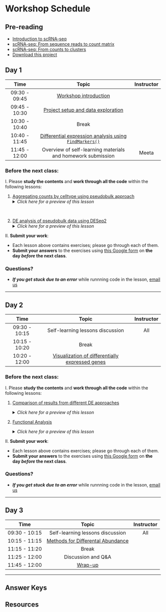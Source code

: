# Workshop Schedule

## Pre-reading
* [Introduction to scRNA-seq](https://hbctraining.github.io/scRNA-seq_online/lessons/01_intro_to_scRNA-seq.html)
* [scRNA-seq: From sequence reads to count matrix](https://hbctraining.github.io/scRNA-seq_online/lessons/02_SC_generation_of_count_matrix.html)
* [scRNA-seq: From counts to clusters](../lessons/00_counts_to_clusters_overview.md)
* [Download this project]()

## Day 1

| Time |  Topic  | Instructor |
|:-----------:|:----------:|:--------:|
| 09:30 - 09:45 | [Workshop introduction]() |  |
| 09:45 - 10:30| [Project setup and data exploration ](../lessons/01_setup_intro_dataset.md) |
| 10:30 - 10:40 | Break |
| 10:40 - 11:45 | [Differential expression analysis using `FindMarkers()`](../lessons/02_DEanalysis_using_FindMarkers.md) |  |
| 11:45 - 12:00 | Overview of self-learning materials and homework submission | Meeta |


### Before the next class:

I. Please **study the contents** and **work through all the code** within the following lessons:
 
   1. [Aggregating counts by celltype using pseudobulk approach](../lessons/03_pseudobulk_DESeq2.md)
      <details>
       <summary><i>Click here for a preview of this lesson</i></summary>
       <br> Forming pseudobulk samples is important to perform accurate differential expression analysis. Treating each cell as an independent replicate leads to underestimation of the variance and misleadingly small p-values. Working on the level of pseudobulk ensures reliable statistical tests because the samples correspond to the actual units of replication.  <br><br>In this lesson you will:<br>
             - Aggregate counts for a given celltype<br>
             - Demonstrate an efficent way to aggregate counts for multiple celltypes<br>
             - Use the aggregated counts to create a DESeq2 object for downstream analysis<br>
<br>
        </details>

  2. [DE analysis of pseudobulk data using DESeq2](../lessons/04_pseudobulk_DE_analysis.md)
      <details>
       <summary><i>Click here for a preview of this lesson</i></summary>
       <br> The next step is to take the DESeq2 object and run through the analysis workflow to identify differentially expressed genes. <br><br>In this lesson you will:<br>
           - Perform sample level QC<br>   
           - Evaluate gene-wise dispersions to evalute model fit<br>
           - Extract results and understand the statistics generated<br><br>
        </details>       
         

II. **Submit your work**:
   * Each lesson above contains exercises; please go through each of them.
   * **Submit your answers** to the exercises using [this Google form]() on **the day *before* the next class**.
   


### Questions?
* ***If you get stuck due to an error*** while runnning code in the lesson, [email us](mailto:hbctraining@hsph.harvard.edu) 

***

## Day 2

| Time |  Topic  | Instructor |
|:-----------:|:----------:|:--------:|
| 09:30 - 10:15 | Self-learning lessons discussion | All |
| 10:15 - 10:20|  Break |  |
| 10:20 - 12:00 | [Visualization of differentially expressed genes](../lessons/05_pseudobulk_DE_visualizations.md) | |

### Before the next class:

I. Please **study the contents** and **work through all the code** within the following lessons:
   1. [Comparison of results from different DE approaches](../lessons/06_DE_comparisons.md)
      <details>
       <summary><i>Click here for a preview of this lesson</i></summary>
         <br> In this workshop we have covered different methds for finding differentially expressed genes in scRNA-seq data. A common question is how do these results comapre to one another? <br><br>In this lesson, we will:<br>
             - Evaluate gene lists from each method <br>
             - Describe benchmarking studies and how different tools perform <br>
             - Identify biologically meaningful results<br><br>
        </details>

   2. [Functional Analysis](../lessons/07_functional_analysis_pseudobulk.md)
      <details>
       <summary><i>Click here for a preview of this lesson</i></summary>
         <br>Now that we have significant genes, let's gain some biological insight <br><br>In this lesson, we will:<br>
             - Over-representation analsyis<br>
             - GSEA and other visualizations<br><br>
        </details>

II. **Submit your work**:
   * Each lesson above contains exercises; please go through each of them.
   * **Submit your answers** to the exercises using [this Google form]() on **the day *before* the next class**.

### Questions?
* ***If you get stuck due to an error*** while runnning code in the lesson, [email us](mailto:hbctraining@hsph.harvard.edu) 


***


## Day 3

| Time |  Topic  | Instructor |
|:-----------:|:----------:|:--------:|
| 09:30 - 10:15 | Self-learning lessons discussion | All |
| 10:15 - 11:15| [Methods for Differental Abundance]()  |  |
| 11:15 - 11:20 | Break |
| 11:25 - 12:00| Discussion and Q&A |  |
| 11:45 - 12:00| [Wrap-up]() |  |

***

## Answer Keys





## Resources
